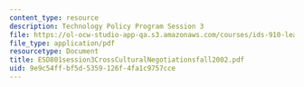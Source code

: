 ```yaml
---
content_type: resource
description: Technology Policy Program Session 3
file: https://ol-ocw-studio-app-qa.s3.amazonaws.com/courses/ids-910-leadership-development-fall-2002/9e9c54ffbf5d5359126f4fa1c9757cce_ESD801session3CrossCulturalNegotiationsfall2002.pdf
file_type: application/pdf
resourcetype: Document
title: ESD801session3CrossCulturalNegotiationsfall2002.pdf
uid: 9e9c54ff-bf5d-5359-126f-4fa1c9757cce
---
```

